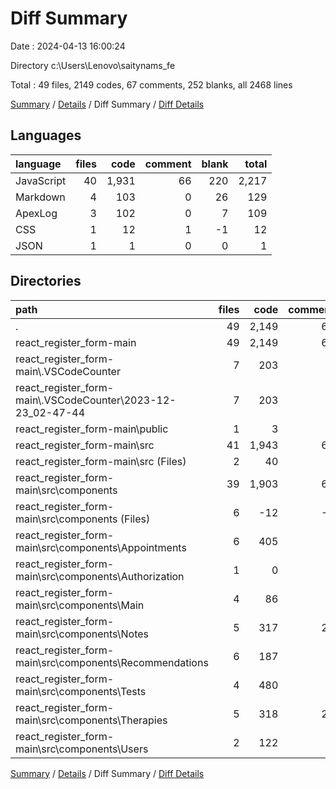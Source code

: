 # Diff Summary

Date : 2024-04-13 16:00:24

Directory c:\\Users\\Lenovo\\saitynams_fe

Total : 49 files,  2149 codes, 67 comments, 252 blanks, all 2468 lines

[Summary](results.md) / [Details](details.md) / Diff Summary / [Diff Details](diff-details.md)

## Languages
| language | files | code | comment | blank | total |
| :--- | ---: | ---: | ---: | ---: | ---: |
| JavaScript | 40 | 1,931 | 66 | 220 | 2,217 |
| Markdown | 4 | 103 | 0 | 26 | 129 |
| ApexLog | 3 | 102 | 0 | 7 | 109 |
| CSS | 1 | 12 | 1 | -1 | 12 |
| JSON | 1 | 1 | 0 | 0 | 1 |

## Directories
| path | files | code | comment | blank | total |
| :--- | ---: | ---: | ---: | ---: | ---: |
| . | 49 | 2,149 | 67 | 252 | 2,468 |
| react_register_form-main | 49 | 2,149 | 67 | 252 | 2,468 |
| react_register_form-main\\.VSCodeCounter | 7 | 203 | 0 | 32 | 235 |
| react_register_form-main\\.VSCodeCounter\\2023-12-23_02-47-44 | 7 | 203 | 0 | 32 | 235 |
| react_register_form-main\\public | 1 | 3 | 0 | 1 | 4 |
| react_register_form-main\\src | 41 | 1,943 | 67 | 219 | 2,229 |
| react_register_form-main\\src (Files) | 2 | 40 | 1 | -1 | 40 |
| react_register_form-main\\src\\components | 39 | 1,903 | 66 | 220 | 2,189 |
| react_register_form-main\\src\\components (Files) | 6 | -12 | -2 | -9 | -23 |
| react_register_form-main\\src\\components\\Appointments | 6 | 405 | 8 | 50 | 463 |
| react_register_form-main\\src\\components\\Authorization | 1 | 0 | 2 | 1 | 3 |
| react_register_form-main\\src\\components\\Main | 4 | 86 | 2 | 17 | 105 |
| react_register_form-main\\src\\components\\Notes | 5 | 317 | 20 | 45 | 382 |
| react_register_form-main\\src\\components\\Recommendations | 6 | 187 | 8 | 27 | 222 |
| react_register_form-main\\src\\components\\Tests | 4 | 480 | 7 | 39 | 526 |
| react_register_form-main\\src\\components\\Therapies | 5 | 318 | 20 | 43 | 381 |
| react_register_form-main\\src\\components\\Users | 2 | 122 | 1 | 7 | 130 |

[Summary](results.md) / [Details](details.md) / Diff Summary / [Diff Details](diff-details.md)